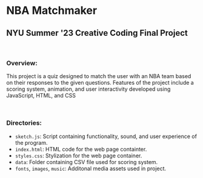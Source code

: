 # NBA Matchmaker
## NYU Summer '23 Creative Coding Final Project 

</br>

### Overview:
This project is a quiz designed to match the user with an NBA team based on their responses to the given questions. Features of the project include a scoring system, animation, and user interactivity developed using JavaScript, HTML, and CSS

</br>

### Directories:
- ```sketch.js```: Script containing functionality, sound, and user experience of the program.
- ```index.html```: HTML code for the web page containter.
- ```styles.css```: Stylization for the web page container.
- ```data```: Folder containing CSV file used for scoring system.
- ```fonts```, ```images```, ```music```: Additonal media assets used in project.
